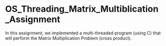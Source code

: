 # OS_Threading_Matrix_Multiblication_Assignment
In this assignment, we implemented a multi-threaded program (using C) that will perform the Matrix Multiplication Problem (cross product).
